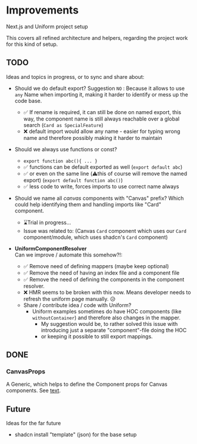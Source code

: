 # Improvements

Next.js and Uniform project setup

This covers all refined architecture and helpers, regarding the project work for this kind of setup.

## TODO

Ideas and topics in progress, or to sync and share about:

* Should we do default export? Suggestion `NO` : Because it allows to use `any` Name when importing it, making it harder to identify or mess up the code base.
  * ✅ If rename is required, it can still be done on named export, this way, the component name is still always reachable over a global search (`Card as SpecialFeature`)
  * ❌ default import would allow any name - easier for typing wrong name and therefore possibly making it harder to maintain

* Should we always use functions or const?
  * `export function abc(){ ... }`
  * ✅ functions can be default exported as well (`export default abc`)
  * ✅ or even on the same line (⚠️this of course will remove the named export) (`export default function abc()`)
  * ✅ less code to write, forces imports to use correct name always

* Should we name all *canvas* components with "Canvas" prefix? Which could help identifying them and handling imports like "Card" component.
  * ⌛Trial in progress...
  * Issue was related to: (Canvas `Card` component which uses our `Card` component/module, which uses shadcn's `Card` component)

* **UniformComponentResolver**  
  Can we improve / automate this somehow?!:
  * ✅ Remove need of defining mappers (maybe keep optional)
  * ✅ Remove the need of having an index file and a component file
  * ✅ Remove the need of defining the components in the component resolver.
  * ❌ HMR seems to be broken with this now. Means developer needs to refresh the uniform page manually. 😥
  * Share / contribute idea / code with Uniform?
    * Uniform examples sometimes do have HOC components (like `withoutContainer`) and therefore also changes in the mapper.
      * My suggestion would be, to rather solved this issue with introducing just a separate "component"-file doing the HOC
      * or keeping it possible to still export mappings.

## DONE

### CanvasProps

A Generic, which helps to define the Component props for Canvas components.
See [text](lib/typeHelpers.ts).

## Future

Ideas for the far future

* shadcn install "template" (json) for the base setup